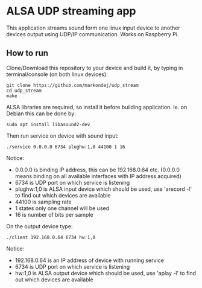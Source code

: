 # ALSA UDP streaming app

This application streams sound form one linux input device to another devices output using UDP/IP communication. Works on Raspberry Pi.

## How to run

Clone/Download this repository to your device and build it, by typing in terminal/console (on both linux devices):
```
git clone https://github.com/markondej/udp_stream
cd udp_stream
make
```

ALSA libraries are required, so install it before building application. Ie. on Debian this can be done by:
```
sudo apt install libasound2-dev
```

Then run service on device with sound input:
```
./service 0.0.0.0 6734 plughw:1,0 44100 1 16
```
Notice:
* 0.0.0.0 is binding IP address, this can be 192.168.0.64 etc. (0.0.0.0 means binding on all available interfaces with IP address acquired)
* 6734 is UDP port on which service is listening
* plughw:1,0 is ALSA input device which should be used, use 'arecord -l' to find out which devices are available
* 44100 is sampling rate
* 1 states only one channel will be used
* 16 is number of bits per sample
	
On the output device type:
```
./client 192.168.0.64 6734 hw:1,0
```
Notice:
* 192.168.0.64 is an IP address of device with running service
* 6734 is UDP port on which service is listening
* hw:1,0 is ALSA output device which should be used, use 'aplay -l' to find out which devices are available